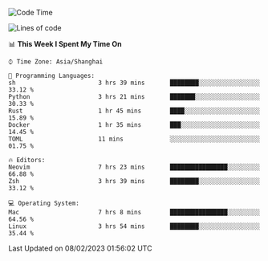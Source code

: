 <!--START_SECTION:waka-->
![Code Time](http://img.shields.io/badge/Code%20Time-1%2C131%20hrs%2059%20mins-blue)

![Lines of code](https://img.shields.io/badge/From%20Hello%20World%20I%27ve%20Written-24%20Thousand%20lines%20of%20code-blue)

📊 **This Week I Spent My Time On** 

```text
⌚︎ Time Zone: Asia/Shanghai

💬 Programming Languages: 
sh                       3 hrs 39 mins       ████████░░░░░░░░░░░░░░░░░   33.12 % 
Python                   3 hrs 21 mins       ███████░░░░░░░░░░░░░░░░░░   30.33 % 
Rust                     1 hr 45 mins        ████░░░░░░░░░░░░░░░░░░░░░   15.89 % 
Docker                   1 hr 35 mins        ███░░░░░░░░░░░░░░░░░░░░░░   14.45 % 
TOML                     11 mins             ░░░░░░░░░░░░░░░░░░░░░░░░░   01.75 % 

🔥 Editors: 
Neovim                   7 hrs 23 mins       ████████████████░░░░░░░░░   66.88 % 
Zsh                      3 hrs 39 mins       ████████░░░░░░░░░░░░░░░░░   33.12 % 

💻 Operating System: 
Mac                      7 hrs 8 mins        ████████████████░░░░░░░░░   64.56 % 
Linux                    3 hrs 54 mins       ████████░░░░░░░░░░░░░░░░░   35.44 % 

```


 Last Updated on 08/02/2023 01:56:02 UTC
<!--END_SECTION:waka-->
